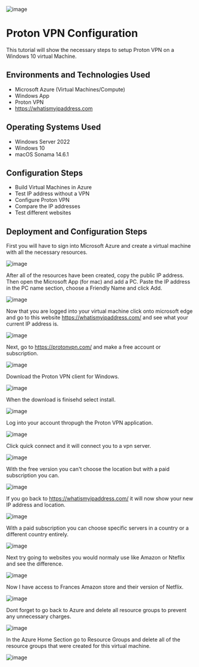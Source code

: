  ![image](https://github.com/user-attachments/assets/283b3ce1-ca1f-4f12-9d59-c9be2606d963)



<h1>Proton VPN Configuration</h1>
This tutorial will show the necessary steps to setup Proton VPN on a Windows 10 virtual Machine.<br />





<h2>Environments and Technologies Used</h2>

- Microsoft Azure (Virtual Machines/Compute)
- Windows App
- Proton VPN
- https://whatismyipaddress.com

<h2>Operating Systems Used </h2>

- Windows Server 2022
- Windows 10 
- macOS Sonama 14.6.1

<h2>Configuration Steps</h2>

- Build Virtual Machines in Azure 
- Test IP address without a VPN 
- Configure Proton VPN 
- Compare the IP addresses
- Test different websites 

<h2>Deployment and Configuration Steps</h2>

First you will have to sign into Microsoft Azure and create a virtual machine with all the necessary resources. 

![image](https://github.com/user-attachments/assets/c12ea3e9-cff5-442c-b38f-3a73cc595c8e)

After all of the resources have been created, copy the public IP address. Then open the Microsoft App (for mac) and add a PC. Paste the IP address in the PC name section, choose a Friendly Name and click Add.

![image](https://github.com/user-attachments/assets/9d4a3cbc-d2bd-4fec-8063-c61db67677ad)

Now that you are logged into your virtual machine click onto microsoft edge and go to this website https://whatismyipaddress.com/ and see what your current IP address is.

![image](https://github.com/user-attachments/assets/19024eda-6d72-46c4-bd95-f228edb8dd0c)

Next, go to https://protonvpn.com/ and make a free account or subscription.

![image](https://github.com/user-attachments/assets/5265a94d-b34d-4cfb-8b68-c1a38a33e0e0)

Download the Proton VPN client for Windows.

![image](https://github.com/user-attachments/assets/0b1f6f54-fb61-4b29-919c-194c05470f10)

When the download is finisehd select install. 

![image](https://github.com/user-attachments/assets/0c995294-12ea-44bc-afc2-a84b02cac044)

Log into your account thropugh the Proton VPN application. 

![image](https://github.com/user-attachments/assets/3de3a0ae-34c4-4cde-aa6d-d28e5c0b98cc)

Click quick connect and it will connect you to a vpn server.

![image](https://github.com/user-attachments/assets/7259b29f-153b-4e41-8ca6-ac9367e54340)

With the free version you can't choose the location but with a paid subscription you can.

![image](https://github.com/user-attachments/assets/17afd775-3216-4fc8-abe0-316ee89b9b99)

If you go back to https://whatismyipaddress.com/ it will now show your new IP address and location. 

![image](https://github.com/user-attachments/assets/5480acff-d669-4932-a029-9ff5cfad25fc)

With a paid subscription you can choose specific servers in a country or a different country entirely.

![image](https://github.com/user-attachments/assets/be065cd6-20bf-491a-bbb5-e6d40df3d50a)

Next try going to websites you would normaly use like Amazon or Nteflix and see the difference. 

![image](https://github.com/user-attachments/assets/426d7f34-2e1f-46b4-a38b-8e671b257fa2)

Now I have access to Frances Amazon store and their version of Netflix. 

![image](https://github.com/user-attachments/assets/63b10c8d-6b4f-42f0-95a0-196d49ee5632)

Dont forget to go back to Azure and delete all resource groups to prevent any unnecessary charges.

![image](https://github.com/user-attachments/assets/0903a0e0-e9c9-4b20-bc8b-28ba18d2fcbb)

In the Azure Home Section go to Resource Groups and delete all of the resource groups that were created for this virtual machine. 

![image](https://github.com/user-attachments/assets/b7f6b4ce-3751-4a21-ba4d-9df00f5f50d0)
